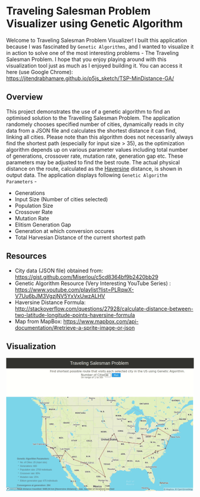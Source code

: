 # Traveling Salesman Problem Visualizer using Genetic Algorithm

Welcome to Traveling Salesman Problem Visualizer! I built this application because I was fascinated by `Genetic Algorithms`, and I wanted to visualize it in action to solve one of the most interesting problems - The Traveling Salesman Problem. I hope that you enjoy playing around with this visualization tool just as much as I enjoyed building it. You can access it here (use Google Chrome):  https://jitendrabhamare.github.io/p5js_sketch/TSP-MinDistance-GA/

## Overview
This project demonstrates the use of a genetic algorithm to find an optimised solution to the Travelling Salesman Problem. The application randomely chooses specified number of cities, dynamically reads in city data from a JSON file and calculates the shortest distance it can find, linking all cities. Please note than this algorithm does not necessarily always find the shortest path (especially for input size > 35), as the optimization algorithm depends up on various parameter values including total number of generations, crossover rate, mutation rate, generation gap etc. These parameters may be adjusted to find the best route. The actual physical distance on the route, calculated as the [Haversine](https://en.wikipedia.org/wiki/Haversine_formula) distance, is shown in output data. The application displays following `Genetic Algorithm Parameters` - 
- Generations
- Input Size (Number of cities selected)
- Population Size
- Crossover Rate
- Mutation Rate
- Elitism Generation Gap
- Generation at which conversion occures
- Total Harvesian Distance of the current shortest path

## Resources
- City data (JSON file) obtained from: https://gist.github.com/Miserlou/c5cd8364bf9b2420bb29
- Genetic Algorithm Resource (Very Interesting YouTube Series) : https://www.youtube.com/playlist?list=PLRqwX-V7Uu6bJM3VgzjNV5YxVxUwzALHV
- Haversine Distance Formula:
http://stackoverflow.com/questions/27928/calculate-distance-between-two-latitude-longitude-points-haversine-formula
- Map from MapBox: https://www.mapbox.com/api-documentation/#retrieve-a-sprite-image-or-json

## Visualization
<kbd><img src="https://github.com/jitendrabhamare/p5js_sketch/blob/gh-pages/TSP-MinDistance-GA/TSP-GA-Viz.gif" alt="TSP-GA-gif" width="800"/></kbd>


